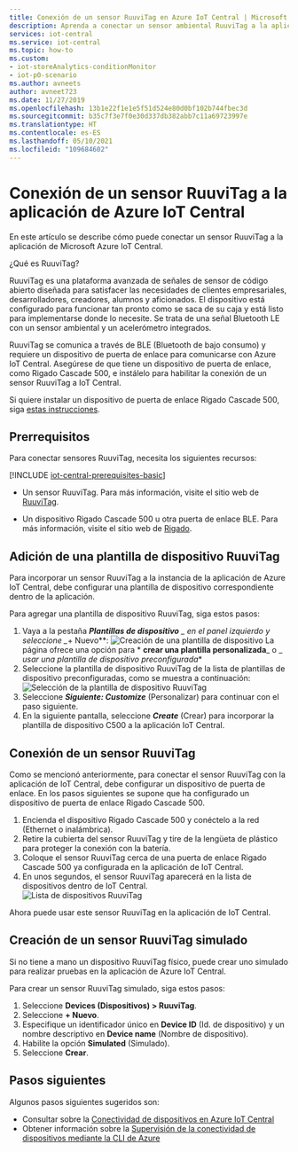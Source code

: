 ```yaml
---
title: Conexión de un sensor RuuviTag en Azure IoT Central | Microsoft Docs
description: Aprenda a conectar un sensor ambiental RuuviTag a la aplicación de IoT Central.
services: iot-central
ms.service: iot-central
ms.topic: how-to
ms.custom:
- iot-storeAnalytics-conditionMonitor
- iot-p0-scenario
ms.author: avneets
author: avneet723
ms.date: 11/27/2019
ms.openlocfilehash: 13b1e22f1e1e5f51d524e80d0bf102b744fbec3d
ms.sourcegitcommit: b35c7f3e7f0e30d337db382abb7c11a69723997e
ms.translationtype: HT
ms.contentlocale: es-ES
ms.lasthandoff: 05/10/2021
ms.locfileid: "109684602"
---
```

# <a name="connect-a-ruuvitag-sensor-to-your-azure-iot-central-application"></a>Conexión de un sensor RuuviTag a la aplicación de Azure IoT Central

En este artículo se describe cómo puede conectar un sensor RuuviTag a la aplicación de Microsoft Azure IoT Central.

¿Qué es RuuviTag?

RuuviTag es una plataforma avanzada de señales de sensor de código abierto diseñada para satisfacer las necesidades de clientes empresariales, desarrolladores, creadores, alumnos y aficionados. El dispositivo está configurado para funcionar tan pronto como se saca de su caja y está listo para implementarse donde lo necesite. Se trata de una señal Bluetooth LE con un sensor ambiental y un acelerómetro integrados.

RuuviTag se comunica a través de BLE (Bluetooth de bajo consumo) y requiere un dispositivo de puerta de enlace para comunicarse con Azure IoT Central. Asegúrese de que tiene un dispositivo de puerta de enlace, como Rigado Cascade 500, e instálelo para habilitar la conexión de un sensor RuuviTag a IoT Central.

Si quiere instalar un dispositivo de puerta de enlace Rigado Cascade 500, siga [estas instrucciones](./howto-connect-rigado-cascade-500.md).

## <a name="prerequisites"></a>Prerrequisitos

Para conectar sensores RuuviTag, necesita los siguientes recursos:

[!INCLUDE [iot-central-prerequisites-basic](../../../includes/iot-central-prerequisites-basic.md)]

- Un sensor RuuviTag. Para más información, visite el sitio web de [RuuviTag](https://ruuvi.com/).

- Un dispositivo Rigado Cascade 500 u otra puerta de enlace BLE. Para más información, visite el sitio web de [Rigado](https://www.rigado.com/).


## <a name="add-a-ruuvitag-device-template"></a>Adición de una plantilla de dispositivo RuuviTag

Para incorporar un sensor RuuviTag a la instancia de la aplicación de Azure IoT Central, debe configurar una plantilla de dispositivo correspondiente dentro de la aplicación.

Para agregar una plantilla de dispositivo RuuviTag, siga estos pasos:

1. Vaya a la pestaña ***Plantillas de dispositivo** _ en el panel izquierdo y seleccione _*+ Nuevo**: ![Creación de una plantilla de dispositivo](./media/howto-connect-ruuvi/devicetemplate-new.png) La página ofrece una opción para * **crear una plantilla personalizada**_ o _ *_usar una plantilla de dispositivo preconfigurada_**
1. Seleccione la plantilla de dispositivo RuuviTag de la lista de plantillas de dispositivo preconfiguradas, como se muestra a continuación:  ![Selección de la plantilla de dispositivo RuuviTag](./media/howto-connect-ruuvi/devicetemplate-preconfigured.png)
1. Seleccione ***Siguiente: Customize*** (Personalizar) para continuar con el paso siguiente.
1. En la siguiente pantalla, seleccione ***Create*** (Crear) para incorporar la plantilla de dispositivo C500 a la aplicación IoT Central.

## <a name="connect-a-ruuvitag-sensor"></a>Conexión de un sensor RuuviTag

Como se mencionó anteriormente, para conectar el sensor RuuviTag con la aplicación de IoT Central, debe configurar un dispositivo de puerta de enlace. En los pasos siguientes se supone que ha configurado un dispositivo de puerta de enlace Rigado Cascade 500.  

1. Encienda el dispositivo Rigado Cascade 500 y conéctelo a la red (Ethernet o inalámbrica).
1. Retire la cubierta del sensor RuuviTag y tire de la lengüeta de plástico para proteger la conexión con la batería.
1. Coloque el sensor RuuviTag cerca de una puerta de enlace Rigado Cascade 500 ya configurada en la aplicación de IoT Central.
1. En unos segundos, el sensor RuuviTag aparecerá en la lista de dispositivos dentro de IoT Central.  
    ![Lista de dispositivos RuuviTag](./media/howto-connect-ruuvi/ruuvi-devicelist.png)

Ahora puede usar este sensor RuuviTag en la aplicación de IoT Central.  

## <a name="create-a-simulated-ruuvitag"></a>Creación de un sensor RuuviTag simulado

Si no tiene a mano un dispositivo RuuviTag físico, puede crear uno simulado para realizar pruebas en la aplicación de Azure IoT Central.

Para crear un sensor RuuviTag simulado, siga estos pasos:

1. Seleccione **Devices (Dispositivos) > RuuviTag**.
1. Seleccione **+ Nuevo**.
1. Especifique un identificador único en **Device ID** (Id. de dispositivo) y un nombre descriptivo en **Device name** (Nombre de dispositivo).  
1. Habilite la opción **Simulated** (Simulado).
1. Seleccione **Crear**.  

## <a name="next-steps"></a>Pasos siguientes

Algunos pasos siguientes sugeridos son:

- Consultar sobre la [Conectividad de dispositivos en Azure IoT Central](./concepts-get-connected.md)
- Obtener información sobre la [Supervisión de la conectividad de dispositivos mediante la CLI de Azure](./howto-monitor-devices-azure-cli.md)
